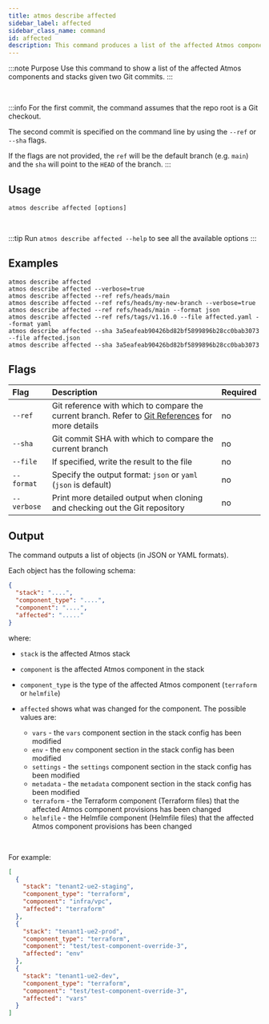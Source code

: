 ```yaml
---
title: atmos describe affected
sidebar_label: affected
sidebar_class_name: command
id: affected
description: This command produces a list of the affected Atmos components and stacks given two Git commits.
---
```


:::note Purpose
Use this command to show a list of the affected Atmos components and stacks given two Git commits.
:::

<br/>

:::info
For the first commit, the command assumes that the repo root is a Git checkout.

The second commit is specified on the command line by using the `--ref` or `--sha` flags.

If the flags are not provided, the `ref` will be the default branch (e.g. `main`) and the `sha` will point to the `HEAD` of the branch.
:::

## Usage

```shell
atmos describe affected [options]
```

<br/>

:::tip
Run `atmos describe affected --help` to see all the available options
:::

## Examples

```shell
atmos describe affected
atmos describe affected --verbose=true
atmos describe affected --ref refs/heads/main
atmos describe affected --ref refs/heads/my-new-branch --verbose=true
atmos describe affected --ref refs/heads/main --format json
atmos describe affected --ref refs/tags/v1.16.0 --file affected.yaml --format yaml
atmos describe affected --sha 3a5eafeab90426bd82bf5899896b28cc0bab3073 --file affected.json
atmos describe affected --sha 3a5eafeab90426bd82bf5899896b28cc0bab3073
```

## Flags

| Flag        | Description                                                                                                                                                     | Required |
|:------------|:----------------------------------------------------------------------------------------------------------------------------------------------------------------|:---------|
| `--ref`     | Git reference with which to compare the current branch. Refer to [Git References](https://git-scm.com/book/en/v2/Git-Internals-Git-References) for more details | no       |
| `--sha`     | Git commit SHA with which to compare the current branch                                                                                                         | no       |
| `--file`    | If specified, write the result to the file                                                                                                                      | no       |
| `--format`  | Specify the output format: `json` or `yaml` (`json` is default)                                                                                                 | no       |
| `--verbose` | Print more detailed output when cloning and checking out the Git repository                                                                                     | no       |

## Output

The command outputs a list of objects (in JSON or YAML formats).

Each object has the following schema:

```json
{
  "stack": "....",
  "component_type": "....",
  "component": "....",
  "affected": "....."
}
```

where:

- `stack` is the affected Atmos stack
- `component` is the affected Atmos component in the stack
- `component_type` is the type of the affected Atmos component (`terraform` or `helmfile`)
- `affected` shows what was changed for the component. The possible values are:

  - `vars` - the `vars` component section in the stack config has been modified
  - `env` - the `env` component section in the stack config has been modified
  - `settings` - the `settings` component section in the stack config has been modified
  - `metadata` - the `metadata` component section in the stack config has been modified
  - `terraform` - the Terraform component (Terraform files) that the affected Atmos component provisions has been changed
  - `helmfile` - the Helmfile component (Helmfile files) that the affected Atmos component provisions has been changed

<br/>

For example:

```json
[
  {
    "stack": "tenant2-ue2-staging",
    "component_type": "terraform",
    "component": "infra/vpc",
    "affected": "terraform"
  },
  {
    "stack": "tenant1-ue2-prod",
    "component_type": "terraform",
    "component": "test/test-component-override-3",
    "affected": "env"
  },
  {
    "stack": "tenant1-ue2-dev",
    "component_type": "terraform",
    "component": "test/test-component-override-3",
    "affected": "vars"
  }
]
```
